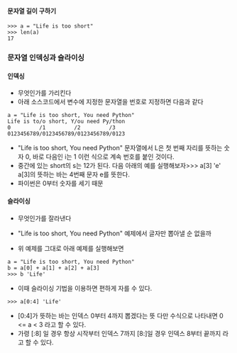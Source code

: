 #### 문자열 길이 구하기
```
>>> a = "Life is too short"
>>> len(a)
17
```

### 문자열 인덱싱과 슬라이싱
#### 인덱싱
- 무엇인가를 가리킨다
- 아래 소스코드에서 변수에 지정한 문자열을 번호로 지정하면 다음과 같다
```
a = "Life is too short, You need Python" 
Life is to/o short, Y/ou need Py/thon 
0         /1         /2         /3 
0123456789/0123456789/0123456789/0123
```
- "Life is too short, You need Python" 문자열에서 L은 첫 번째 자리를 뜻하는 숫자 0, 바로 다음인 i는 1 이런 식으로 계속 번호를 붙인 것이다. 
- 중간에 있는 short의 s는 12가 된다. 다음 아래의 예를 실행해보자>>> a[3] 'e' a[3]의 뜻하는 바는 4번째 문자 e를 뜻한다. 
- 파이썬은 0부터 숫자를 세기 때문

#### 슬라이싱

- 무엇인가를 잘라낸다
- "Life is too short, You need Python" 예제에서 글자만 뽑아낼 순 없을까

- 위 예제를 그대로 아래 예제를 실행해보면
```
a = "Life is too short, You need Python" 
b = a[0] + a[1] + a[2] + a[3] 
>>> b 'Life'
```

- 이때 슬라이싱 기법을 이용하면 편하게 자를 수 있다.
```
>>> a[0:4] 'Life'
```

- [0:4]가 뜻하는 바는 인덱스 0부터 4까지 뽑겠다는 뜻 다만 수식으로 나타내면 0 <= a < 3 라고 할 수 있다.
- 가령 [:8] 일 경우 항상 시작부터 인덱스 7까지 [8:]일 경우 인덱스 8부터 끝까지 라고 할 수 있다.
